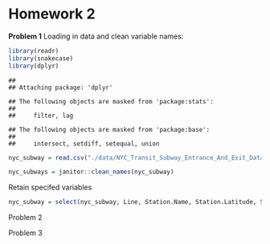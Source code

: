 Homework 2
================

**Problem 1** Loading in data and clean variable names:

``` r
library(readr)
library(snakecase)
library(dplyr)
```

    ## 
    ## Attaching package: 'dplyr'

    ## The following objects are masked from 'package:stats':
    ## 
    ##     filter, lag

    ## The following objects are masked from 'package:base':
    ## 
    ##     intersect, setdiff, setequal, union

``` r
nyc_subway = read.csv("./data/NYC_Transit_Subway_Entrance_And_Exit_Data.csv")

nyc_subways = janitor::clean_names(nyc_subway)
```

Retain specifed variables

``` r
nyc_subway = select(nyc_subway, Line, Station.Name, Station.Latitude, Station.Longitude, Route1:Route11, Entrance.Type, Entry, Vending, Entrance.Type, ADA)
```

Problem 2

Problem 3
